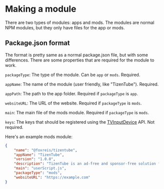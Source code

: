 # Making a module

There are two types of modules: apps and mods. The modules are normal NPM modules, but they only have files for the app or mods.

## Package.json format

The format is pretty same as a normal package.json file, but with some differences. There are some properties that are required for the module to work.

`packageType`: The type of the module. Can be `app` or `mods`. Required.

`appName`: The name of the module (user friendly, like "TizenTube"). Required.

`appPath`: The path to the app folder. Required if `packageType` is `app`.

`websiteURL`: The URL of the website. Required if `packageType` is `mods`.

`main`: The main file of the mods module. Required if `packageType` is `mods`.

`keys`: The keys that should be registered using the [TVInputDevice](https://developer.samsung.com/smarttv/develop/api-references/tizen-web-device-api-references/tvinputdevice-api.html) API. Not required.

Here's an example mods module:
```json
{
    "name": "@foxreis/tizentube",
    "appName": "TizenTube",
    "version": "1.0.0",
    "description": "TizenTube is an ad-free and sponsor-free solution for your favourite streaming website on your Tizen (Samsung) TVs.",
    "main": "userScript.js",
    "packageType": "mods",
    "websiteURL": "https://example.com"
}
```
